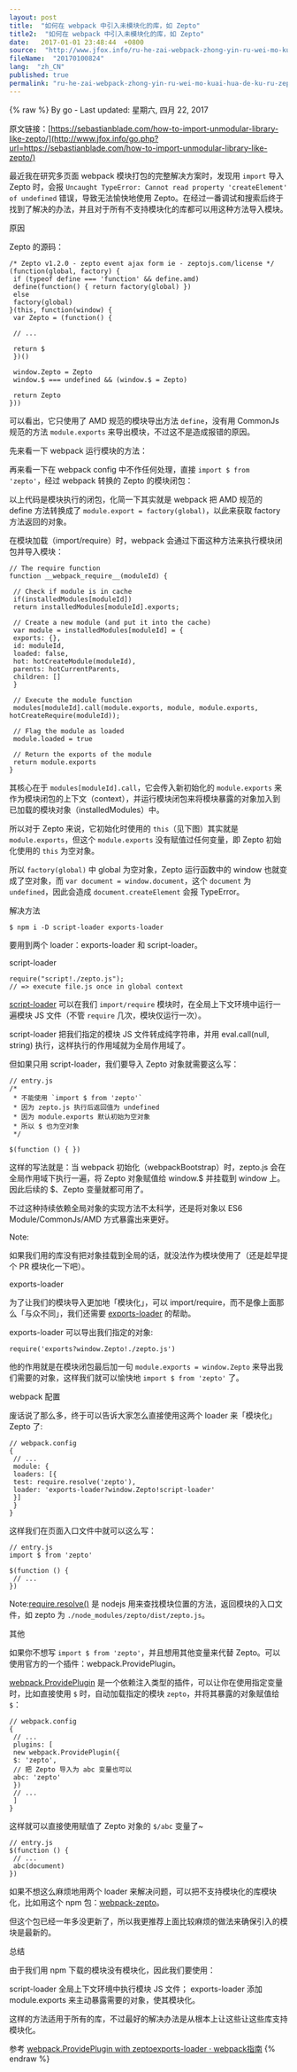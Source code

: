 ```yaml
---
layout: post
title:  "如何在 webpack 中引入未模块化的库，如 Zepto"
title2:  "如何在 webpack 中引入未模块化的库，如 Zepto"
date:   2017-01-01 23:48:44  +0800
source:  "http://www.jfox.info/ru-he-zai-webpack-zhong-yin-ru-wei-mo-kuai-hua-de-ku-ru-zepto.html"
fileName:  "20170100824"
lang:  "zh_CN"
published: true
permalink: "ru-he-zai-webpack-zhong-yin-ru-wei-mo-kuai-hua-de-ku-ru-zepto.html"
---
```

{% raw %}
By go - Last updated: 星期六, 四月 22, 2017

原文链接：[https://sebastianblade.com/how-to-import-unmodular-library-like-zepto/](http://www.jfox.info/go.php?url=https://sebastianblade.com/how-to-import-unmodular-library-like-zepto/)

最近我在研究多页面 webpack 模块打包的完整解决方案时，发现用 `import` 导入 Zepto 时，会报 `Uncaught TypeError: Cannot read property 'createElement' of undefined` 错误，导致无法愉快地使用 Zepto。在经过一番调试和搜索后终于找到了解决的办法，并且对于所有不支持模块化的库都可以用这种方法导入模块。 

原因

Zepto 的源码：

    /* Zepto v1.2.0 - zepto event ajax form ie - zeptojs.com/license */
    (function(global, factory) {
     if (typeof define === 'function' && define.amd)
     define(function() { return factory(global) })
     else
     factory(global)
    }(this, function(window) {
     var Zepto = (function() {
    
     // ...
    
     return $
     })()
    
     window.Zepto = Zepto
     window.$ === undefined && (window.$ = Zepto)
    
     return Zepto
    }))
    

可以看出，它只使用了 AMD 规范的模块导出方法 `define`，没有用 CommonJs 规范的方法 `module.exports` 来导出模块，不过这不是造成报错的原因。

先来看一下 webpack 运行模块的方法： 

再来看一下在 webpack config 中不作任何处理，直接 `import $ from 'zepto'`，经过 webpack 转换的 Zepto 的模块闭包：

以上代码是模块执行的闭包，化简一下其实就是 webpack 把 AMD 规范的 define 方法转换成了 `module.export = factory(global)`，以此来获取 factory 方法返回的对象。

在模块加载（import/require）时，webpack 会通过下面这种方法来执行模块闭包并导入模块：

    // The require function
    function __webpack_require__(moduleId) {
    
     // Check if module is in cache
     if(installedModules[moduleId])
     return installedModules[moduleId].exports;
    
     // Create a new module (and put it into the cache)
     var module = installedModules[moduleId] = {
     exports: {},
     id: moduleId,
     loaded: false,
     hot: hotCreateModule(moduleId),
     parents: hotCurrentParents,
     children: []
     }
    
     // Execute the module function
     modules[moduleId].call(module.exports, module, module.exports, hotCreateRequire(moduleId));
    
     // Flag the module as loaded
     module.loaded = true
    
     // Return the exports of the module
     return module.exports
    }
    

其核心在于 `modules[moduleId].call`，它会传入新初始化的 `module.exports` 来作为模块闭包的上下文（context），并运行模块闭包来将模块暴露的对象加入到已加载的模块对象（installedModules）中。

所以对于 Zepto 来说，它初始化时使用的 `this`（见下图）其实就是 `module.exports`，但这个 `module.exports` 没有赋值过任何变量，即 Zepto 初始化使用的 `this` 为空对象。

所以 `factory(global)` 中 global 为空对象，Zepto 运行函数中的 window 也就变成了空对象，而 `var document = window.document`，这个 `document` 为 `undefined`，因此会造成 `document.createElement` 会报 TypeError。

解决方法

    $ npm i -D script-loader exports-loader
    

要用到两个 loader：exports-loader 和 script-loader。

script-loader

    require("script!./zepto.js"); 
    // => execute file.js once in global context
    

[script-loader](http://www.jfox.info/go.php?url=https://github.com/webpack/script-loader) 可以在我们 `import/require` 模块时，在全局上下文环境中运行一遍模块 JS 文件（不管 `require` 几次，模块仅运行一次）。

script-loader 把我们指定的模块 JS 文件转成纯字符串，并用 eval.call(null, string) 执行，这样执行的作用域就为全局作用域了。

但如果只用 script-loader，我们要导入 Zepto 对象就需要这么写：

    // entry.js
    /*
     * 不能使用 `import $ from 'zepto'`
     * 因为 zepto.js 执行后返回值为 undefined
     * 因为 module.exports 默认初始为空对象
     * 所以 $ 也为空对象
     */
    
    $(function () { })
    

这样的写法就是：当 webpack 初始化（webpackBootstrap）时，zepto.js 会在全局作用域下执行一遍，将 Zepto 对象赋值给 window.$ 并挂载到 window 上。因此后续的 $、Zepto 变量就都可用了。

不过这种持续依赖全局对象的实现方法不太科学，还是将对象以 ES6 Module/CommonJs/AMD 方式暴露出来更好。

Note:

如果我们用的库没有把对象挂载到全局的话，就没法作为模块使用了（还是趁早提个 PR 模块化一下吧）。

exports-loader

为了让我们的模块导入更加地「模块化」，可以 import/require，而不是像上面那么「与众不同」，我们还需要 [exports-loader](http://www.jfox.info/go.php?url=https://github.com/webpack/exports-loader) 的帮助。

exports-loader 可以导出我们指定的对象:

    require('exports?window.Zepto!./zepto.js') 
    

他的作用就是在模块闭包最后加一句 `module.exports = window.Zepto` 来导出我们需要的对象，这样我们就可以愉快地 `import $ from 'zepto'` 了。

webpack 配置

废话说了那么多，终于可以告诉大家怎么直接使用这两个 loader 来「模块化」Zepto 了:

    // webpack.config
    {
     // ...
     module: {
     loaders: [{
     test: require.resolve('zepto'),
     loader: 'exports-loader?window.Zepto!script-loader'
     }]
     }
    }
    

这样我们在页面入口文件中就可以这么写：

    // entry.js
    import $ from 'zepto'
    
    $(function () {
     // ...
    })
    

Note:[require.resolve()](http://www.jfox.info/go.php?url=https://nodejs.org/api/globals.html#globals_require_resolve) 是 nodejs 用来查找模块位置的方法，返回模块的入口文件，如 zepto 为 `./node_modules/zepto/dist/zepto.js`。

其他

如果你不想写 `import $ from 'zepto'`，并且想用其他变量来代替 Zepto。可以使用官方的一个插件：webpack.ProvidePlugin。

[webpack.ProvidePlugin](http://www.jfox.info/go.php?url=https://github.com/webpack/webpack/blob/54aa3cd0d6167943713491fd5e1110b777336be6/lib/ProvidePlugin.js) 是一个依赖注入类型的插件，可以让你在使用指定变量时，比如直接使用 `$` 时，自动加载指定的模块 `zepto`，并将其暴露的对象赋值给 `$`：

    // webpack.config
    {
     // ...
     plugins: [
     new webpack.ProvidePlugin({
     $: 'zepto',
     // 把 Zepto 导入为 abc 变量也可以
     abc: 'zepto'
     })
     // ...
     ]
    }
    

这样就可以直接使用赋值了 Zepto 对象的 `$/abc` 变量了~

    // entry.js
    $(function () {
     // ...
     abc(document)
    })
    

如果不想这么麻烦地用两个 loader 来解决问题，可以把不支持模块化的库模块化，比如用这个 npm 包：[webpack-zepto](http://www.jfox.info/go.php?url=https://www.npmjs.com/package/webpack-zepto)。

但这个包已经一年多没更新了，所以我更推荐上面比较麻烦的做法来确保引入的模块是最新的。

总结

由于我们用 npm 下载的模块没有模块化，因此我们要使用：

script-loader 全局上下文环境中执行模块 JS 文件； exports-loader 添加 module.exports 来主动暴露需要的对象，使其模块化。

这样的方法适用于所有的库，不过最好的解决办法是从根本上让这些让这些库支持模块化。

参考 [webpack.ProvidePlugin with zepto](http://www.jfox.info/go.php?url=http://stackoverflow.com/questions/35006730/webpack-provideplugin-with-zepto)[exports-loader · webpack指南](http://www.jfox.info/go.php?url=https://webpack.toobug.net/zh-cn/chapter4/exports-loader.html)
{% endraw %}